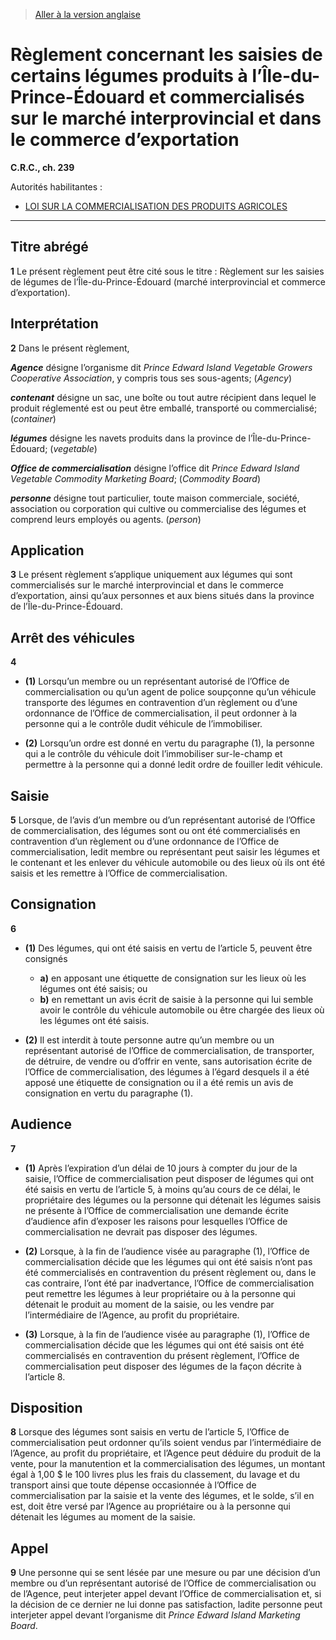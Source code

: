 > [Aller à la version anglaise](/en/Regulations/Consolidated%20Regulations%20of%20Canada/201-300/C.R.C.,%20c.%20239.md)

# Règlement concernant les saisies de certains légumes produits à l’Île-du-Prince-Édouard et commercialisés sur le marché interprovincial et dans le commerce d’exportation

**C.R.C., ch. 239**

Autorités habilitantes : 
- [LOI SUR LA COMMERCIALISATION DES PRODUITS AGRICOLES](/fr/Lois/Lois%20révisées%20du%20Canada/A/A-6.md)

----------



## Titre abrégé


**1** Le présent règlement peut être cité sous le titre : Règlement sur les saisies de légumes de l’Île-du-Prince-Édouard (marché interprovincial et commerce d’exportation).




## Interprétation


**2** Dans le présent règlement,

***Agence*** désigne l’organisme dit *Prince Edward Island Vegetable Growers Cooperative Association*, y compris tous ses sous-agents; (*Agency*)

***contenant*** désigne un sac, une boîte ou tout autre récipient dans lequel le produit réglementé est ou peut être emballé, transporté ou commercialisé; (*container*)

***légumes*** désigne les navets produits dans la province de l’Île-du-Prince-Édouard; (*vegetable*)

***Office de commercialisation*** désigne l’office dit *Prince Edward Island Vegetable Commodity Marketing Board*; (*Commodity Board*)

***personne*** désigne tout particulier, toute maison commerciale, société, association ou corporation qui cultive ou commercialise des légumes et comprend leurs employés ou agents. (*person*)




## Application


**3** Le présent règlement s’applique uniquement aux légumes qui sont commercialisés sur le marché interprovincial et dans le commerce d’exportation, ainsi qu’aux personnes et aux biens situés dans la province de l’Île-du-Prince-Édouard.




## Arrêt des véhicules


**4** 

- **(1)** Lorsqu’un membre ou un représentant autorisé de l’Office de commercialisation ou qu’un agent de police soupçonne qu’un véhicule transporte des légumes en contravention d’un règlement ou d’une ordonnance de l’Office de commercialisation, il peut ordonner à la personne qui a le contrôle dudit véhicule de l’immobiliser.

- **(2)** Lorsqu’un ordre est donné en vertu du paragraphe (1), la personne qui a le contrôle du véhicule doit l’immobiliser sur-le-champ et permettre à la personne qui a donné ledit ordre de fouiller ledit véhicule.




## Saisie


**5** Lorsque, de l’avis d’un membre ou d’un représentant autorisé de l’Office de commercialisation, des légumes sont ou ont été commercialisés en contravention d’un règlement ou d’une ordonnance de l’Office de commercialisation, ledit membre ou représentant peut saisir les légumes et le contenant et les enlever du véhicule automobile ou des lieux où ils ont été saisis et les remettre à l’Office de commercialisation.




## Consignation


**6** 

- **(1)** Des légumes, qui ont été saisis en vertu de l’article 5, peuvent être consignés
	- **a)** en apposant une étiquette de consignation sur les lieux où les légumes ont été saisis; ou
	- **b)** en remettant un avis écrit de saisie à la personne qui lui semble avoir le contrôle du véhicule automobile ou être chargée des lieux où les légumes ont été saisis.

- **(2)** Il est interdit à toute personne autre qu’un membre ou un représentant autorisé de l’Office de commercialisation, de transporter, de détruire, de vendre ou d’offrir en vente, sans autorisation écrite de l’Office de commercialisation, des légumes à l’égard desquels il a été apposé une étiquette de consignation ou il a été remis un avis de consignation en vertu du paragraphe (1).




## Audience


**7** 

- **(1)** Après l’expiration d’un délai de 10 jours à compter du jour de la saisie, l’Office de commercialisation peut disposer de légumes qui ont été saisis en vertu de l’article 5, à moins qu’au cours de ce délai, le propriétaire des légumes ou la personne qui détenait les légumes saisis ne présente à l’Office de commercialisation une demande écrite d’audience afin d’exposer les raisons pour lesquelles l’Office de commercialisation ne devrait pas disposer des légumes.

- **(2)** Lorsque, à la fin de l’audience visée au paragraphe (1), l’Office de commercialisation décide que les légumes qui ont été saisis n’ont pas été commercialisés en contravention du présent règlement ou, dans le cas contraire, l’ont été par inadvertance, l’Office de commercialisation peut remettre les légumes à leur propriétaire ou à la personne qui détenait le produit au moment de la saisie, ou les vendre par l’intermédiaire de l’Agence, au profit du propriétaire.

- **(3)** Lorsque, à la fin de l’audience visée au paragraphe (1), l’Office de commercialisation décide que les légumes qui ont été saisis ont été commercialisés en contravention du présent règlement, l’Office de commercialisation peut disposer des légumes de la façon décrite à l’article 8.




## Disposition


**8** Lorsque des légumes sont saisis en vertu de l’article 5, l’Office de commercialisation peut ordonner qu’ils soient vendus par l’intermédiaire de l’Agence, au profit du propriétaire, et l’Agence peut déduire du produit de la vente, pour la manutention et la commercialisation des légumes, un montant égal à 1,00 $ le 100 livres plus les frais du classement, du lavage et du transport ainsi que toute dépense occasionnée à l’Office de commercialisation par la saisie et la vente des légumes, et le solde, s’il en est, doit être versé par l’Agence au propriétaire ou à la personne qui détenait les légumes au moment de la saisie.




## Appel


**9** Une personne qui se sent lésée par une mesure ou par une décision d’un membre ou d’un représentant autorisé de l’Office de commercialisation ou de l’Agence, peut interjeter appel devant l’Office de commercialisation et, si la décision de ce dernier ne lui donne pas satisfaction, ladite personne peut interjeter appel devant l’organisme dit *Prince Edward Island Marketing Board*.


